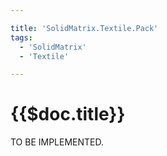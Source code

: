 ```yaml
---

title: 'SolidMatrix.Textile.Pack'
tags:
  - 'SolidMatrix'
  - 'Textile'

---
```


# {{$doc.title}}

TO BE IMPLEMENTED.